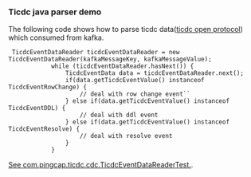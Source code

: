 ### Ticdc java parser demo

The following code shows how to parse ticdc data([ticdc open protocol](https://docs.pingcap.com/tidb/stable/ticdc-open-protocol)) which consumed from kafka.

```
 TicdcEventDataReader ticdcEventDataReader = new TicdcEventDataReader(kafkaMessageKey, kafkaMessageValue);
            while (ticdcEventDataReader.hasNext()) {
                TicdcEventData data = ticdcEventDataReader.next();
                if(data.getTicdcEventValue() instanceof TicdcEventRowChange) {
                    // deal with row change event``
                } else if(data.getTicdcEventValue() instanceof TicdcEventDDL) {
                    // deal with ddl event
                } else if(data.getTicdcEventValue() instanceof TicdcEventResolve) {
                    // deal with resolve event
                }
            }
```
[See com.pingcap.ticdc.cdc.TicdcEventDataReaderTest.](src/test/java/com/pingcap/ticdc/cdc/TicdcEventDataReaderTest.java).
